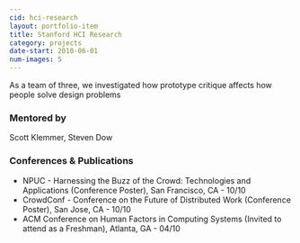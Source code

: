```yaml
---
cid: hci-research
layout: portfolio-item
title: Stanford HCI Research
category: projects
date-start: 2010-06-01
num-images: 5
---
```


As a team of three, we investigated how prototype critique affects how people
solve design problems

### Mentored by

Scott Klemmer, Steven Dow

### Conferences & Publications

*   NPUC - Harnessing the Buzz of the Crowd: Technologies and Applications
    (Conference Poster), San Francisco, CA - 10/10
*   CrowdConf - Conference on the Future of Distributed Work (Conference
    Poster), San Jose, CA - 10/10
*   ACM Conference on Human Factors in Computing Systems (Invited to attend as
    a Freshman), Atlanta, GA - 04/10
